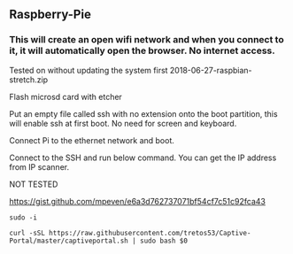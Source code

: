 ## Raspberry-Pie

### This will create an open wifi network and when you connect to it, it will automatically open the browser. No internet access.

Tested on without updating the system first 2018-06-27-raspbian-stretch.zip

Flash microsd card with etcher

Put an empty file called ssh with no extension onto the boot partition, this will enable ssh at first boot. No need for screen and keyboard.

Connect Pi to the ethernet network and boot.

Connect to the SSH and run below command. You can get the IP address from IP scanner.

NOT TESTED

https://gist.github.com/mpeven/e6a3d762737071bf54cf7c51c92fca43

```
sudo -i
```

```
curl -sSL https://raw.githubusercontent.com/tretos53/Captive-Portal/master/captiveportal.sh | sudo bash $0
```
